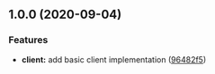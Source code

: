 ## 1.0.0 (2020-09-04)


### Features

* **client:** add basic client implementation ([96482f5](https://github.com/MichaelHirn/feast-client/commit/96482f50ceb541fcca8be4cf2a2da526b4e90824))
